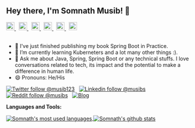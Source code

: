 ## Hey there, I'm Somnath Musib! 👋

<a href="https://twitter.com/musib123">
  <img alt="Somnath's Twitter" width="22px" src="https://cdn.jsdelivr.net/npm/simple-icons@v3/icons/twitter.svg" />
</a> &nbsp;
<a href="https://linkedin.com/in/musibs">
  <img alt="Somnath's Linkdein" width="22px" src="https://cdn.jsdelivr.net/npm/simple-icons@v3/icons/linkedin.svg" />
</a> &nbsp;
<a href="https://stackoverflow.com/users/story/2051126">
  <img alt="Somnath's StackOverflow" width="22px" src="https://cdn.jsdelivr.net/npm/simple-icons@v3/icons/stackoverflow.svg" />
</a> &nbsp;
<a href="https://www.reddit.com/user/musibs">
  <img alt="Somnath's Reddit" width="22px" src="https://cdn.jsdelivr.net/npm/simple-icons@v3/icons/reddit.svg" />
</a> &nbsp;
<a href="https://www.facebook.com/musibs/">
  <img alt="Somnath's Facebook" width="22px" src="https://cdn.jsdelivr.net/npm/simple-icons@v3/icons/facebook.svg" />
</a>  &nbsp;
<a href="https://www.instagram.com/musib123/">
  <img alt="Somnath's Instagram" width="22px" src="https://cdn.jsdelivr.net/npm/simple-icons@v3/icons/instagram.svg" />
</a>
<br/>
<br/>

- 🔭 I’ve just finished publishing my book Spring Boot in Practice. 
- 🌱 I’m currently learning Kuberneters and a lot many other things :).
- 💬 Ask me about Java, Spring, Spring Boot or any technical stuffs. I love conversations related to tech, its impact and the potential to make a difference in human life.  
- 😄 Pronouns: He/His

[![Twitter follow @musib123](https://img.shields.io/twitter/follow/musib123?style=social)](https://twitter.com/musib123) &nbsp;
[![Linkedin follow @musibs](https://img.shields.io/badge/-musibs-blue?style=flat-square&logo=Linkedin&logoColor=white&link=https://www.linkedin.com/in/musibs/)](https://www.linkedin.com/in/musibs/) &nbsp;
[![Reddit follow @musibs](https://img.shields.io/reddit/user-karma/link/musibs?label=musibs&style=social)](https://www.reddit.com/user/musibs) &nbsp;
[![Blog](https://img.shields.io/badge/Blog-medium.com-brightgreen)](https://medium.com/@musibs)

**Languages and Tools:**  

<a href="https://github.com/musibs">
  <img align="center" src="https://github-readme-stats.vercel.app/api/top-langs/?username=musibs&theme=light&count_private=true&layout=compact" alt="Somnath's most used languages" />
</a>
<a href="https://github.com/musibs">
 <img align="center" src="https://github-readme-stats.vercel.app/api?username=musibs&show_icons=true&theme=light&line_height=27&include_all_commits=true&count_private=true&hide=issues,prs,contribs" alt="Somnath's github stats"/>
</a>
